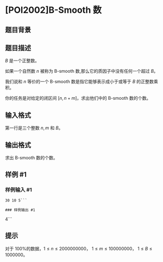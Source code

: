 # [POI2002]B-Smooth 数

## 题目背景



## 题目描述

$B$ 是一个正整数。

 如果一个自然数 $n$ 被称为 B-smooth 数,那么它的质因子中没有任何一个超过 $B$。 

我们说和 $n$ 等价的一个 B-smooth 数是指它能够表示成小于或等于  $B$ 的正整数乘积。 

你的任务是对给定的闭区间 $[n,n+m]$，求出他们中的 B-smooth 数的个数。

## 输入格式

第一行是三个整数 $n,m$ 和 $B$。

## 输出格式

求出 B-smooth 数的个数。

## 样例 #1

### 样例输入 #1
```
30 10 5```

### 样例输出 #1

```
4```

## 提示

对于 $100\%$的数据，$1\le n\le 2 000 000 000$， $1\le m\le 100 000 000$， $1\le B\le 1 000 000$。
